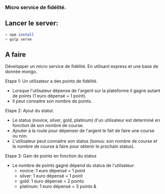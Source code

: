 ### Micro service de fidélité.
## Lancer le server:
``` bash
> npm install
> gulp serve
```

## A faire
Développer un micro service de fidélité.
En utilisant express et une base de donnée mongo.


Etape 1: Un utilisateur a des points de fidélité.
- Lorsque l'utilsateur dépense de l'argent sur la plateforme il gagne autant de points (1 euro dépensé = 1 point).
- Il peut connaitre son nombre de points.

Etape 2: Ajout du statut.
- Le status (novice, silver, gold, platinum) d'un utilisateur est determiné en fonction de son nombre de course.
- Ajouter à la route pour dépenser de l'argent le fait de faire une course ou non.
- L'utilisateur peut connaitre son status (bonus: son nombre de course et le nombre de course à faire pour obtenir le prochain status).

Etape 3: Gain de points en fonction du status
- Le nombre de points gagné dépend du status de l'utilsateur:
  - novice: 1 euro dépensé = 1 point
  - silver: 1 euro dépensé = 1 point
  - gold: 1 euro dépensé = 2 points
  - platinum: 1 euro dépensé = 3 points
&
